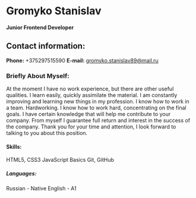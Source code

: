 # **Gromyko Stanislav**
**Junior Frontend Developer**
## **Contact information:**
**Phone:** +375297515590
**E-mail:** gromyko.stanislav89@mail.ru
### **Briefly About Myself:**
At the moment I have no work experience, but there are other useful qualities. I learn easily, quickly assimilate the material. I am constantly improving and learning new things in my profession. I know how to work in a team. Hardworking. I know how to work hard, concentrating on the final goals. I have certain knowledge that will help me contribute to your company. From myself I guarantee full return and interest in the success of the company. Thank you for your time and attention, I look forward to talking to you about this position.
#### **Skills:**
HTML5, CSS3
JavaScript Basics
Git, GitHub
##### **Languages:**
Russian - Native
English - A1
